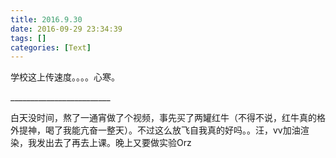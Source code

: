 ```yaml
---
title: 2016.9.30
date: 2016-09-29 23:34:39
tags: []
categories: [Text]
---
```


<p>学校这上传速度。。。。心寒。</p> 
<p>_________________________</p> 
<p>白天没时间，熬了一通宵做了个视频，事先买了两罐红牛（不得不说，红牛真的格外提神，喝了我能亢奋一整天）。不过这么放飞自我真的好吗。。汪，vv加油渲染，我发出去了再去上课。晚上又要做实验Orz</p>